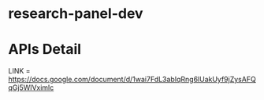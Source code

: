 # research-panel-dev
# APIs Detail
LINK = https://docs.google.com/document/d/1wai7FdL3abIqRng6lUakUyf9jZysAFQqGj5WlVximlc
